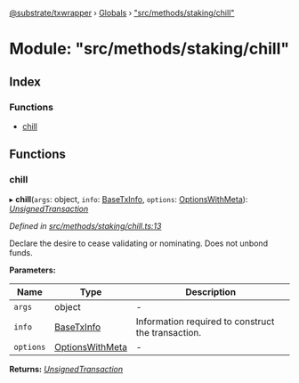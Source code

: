 [@substrate/txwrapper](../README.md) › [Globals](../globals.md) › ["src/methods/staking/chill"](_src_methods_staking_chill_.md)

# Module: "src/methods/staking/chill"

## Index

### Functions

* [chill](_src_methods_staking_chill_.md#chill)

## Functions

###  chill

▸ **chill**(`args`: object, `info`: [BaseTxInfo](../interfaces/_src_util_types_.basetxinfo.md), `options`: [OptionsWithMeta](../interfaces/_src_util_types_.optionswithmeta.md)): *[UnsignedTransaction](../interfaces/_src_util_types_.unsignedtransaction.md)*

*Defined in [src/methods/staking/chill.ts:13](https://github.com/paritytech/txwrapper/blob/cf846c2/src/methods/staking/chill.ts#L13)*

Declare the desire to cease validating or nominating. Does not unbond funds.

**Parameters:**

Name | Type | Description |
------ | ------ | ------ |
`args` | object | - |
`info` | [BaseTxInfo](../interfaces/_src_util_types_.basetxinfo.md) | Information required to construct the transaction.  |
`options` | [OptionsWithMeta](../interfaces/_src_util_types_.optionswithmeta.md) | - |

**Returns:** *[UnsignedTransaction](../interfaces/_src_util_types_.unsignedtransaction.md)*

